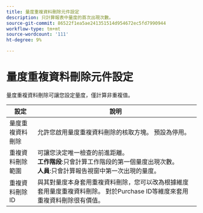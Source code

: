 ```yaml
---
title: 量度重複資料刪除元件設定
description: 只計算報表中量度的首次出現次數。
source-git-commit: 86522f1ea5ae241351514d954672ec5fd7990944
workflow-type: tm+mt
source-wordcount: '111'
ht-degree: 9%

---
```



# 量度重複資料刪除元件設定

量度重複資料刪除可讓您設定量度，僅計算非重複值。

| 設定 | 說明 |
| --- | --- |
| 量度重複資料刪除 | 允許您啟用量度重複資料刪除的核取方塊。 預設為停用。 |
| 重複資料刪除範圍 | 可讓您決定唯一檢查的前進距離。<br>**工作階段**:只會計算工作階段的第一個量度出現次數。<br>**人員**:只會計算報告視窗中第一次出現的量度。 |
| 重複資料刪除 ID | 與其對量度本身套用重複資料刪除，您可以改為根據維度套用量度重複資料刪除。 對於Purchase ID等維度來套用重複資料刪除很有價值。 |
